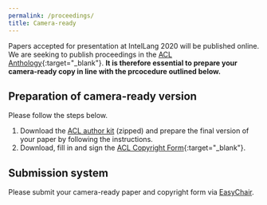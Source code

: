 ```yaml
---
permalink: /proceedings/
title: Camera-ready
---
```


Papers accepted for presentation at IntelLang 2020 will be published online. We are seeking to publish proceedings in the [ACL Anthology](https://www.aclweb.org/anthology/){:target="_blank"}. **It is therefore essential to prepare your camera-ready copy in line with the prcocedure outlined below.**

## Preparation of camera-ready version

Please follow the steps below.

1. Download the [ACL author kit](https://intellang.github.io/_data/IntelLanG.zip) (zipped) and prepare the final version of your paper by following the instructions.
2. Download, fill in and sign the [ACL Copyright Form](https://github.com/acl-org/ACLPUB/blob/master/doc/authors/ACL-copyright-form.pdf){:target="_blank"}.

## Submission system

Please submit your camera-ready paper and copyright form via [EasyChair](https://easychair.org/conferences/?conf=intellang2020).